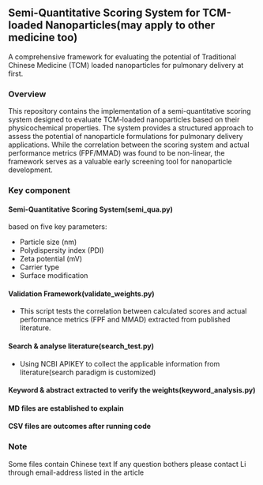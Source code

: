 ## Semi-Quantitative Scoring System for TCM-loaded Nanoparticles(may apply to other medicine too)
A comprehensive framework for evaluating the potential of Traditional Chinese Medicine (TCM) loaded nanoparticles for pulmonary delivery at first.
### Overview
This repository contains the implementation of a semi-quantitative scoring system designed to evaluate TCM-loaded nanoparticles based on their physicochemical properties. 
The system provides a structured approach to assess the potential of nanoparticle formulations for pulmonary delivery applications. 
While the correlation between the scoring system and actual performance metrics (FPF/MMAD) was found to be non-linear, the framework serves as a valuable early screening tool for nanoparticle development.
### Key component
#### Semi-Quantitative Scoring System(semi_qua.py)
based on five key parameters:
* Particle size (nm)
* Polydispersity index (PDI)
* Zeta potential (mV)
* Carrier type
* Surface modification
#### Validation Framework(validate_weights.py)
* This script tests the correlation between calculated scores and actual performance metrics (FPF and MMAD) extracted from published literature.
#### Search & analyse literature(search_test.py)
* Using NCBI APIKEY to collect the applicable information from literature(search paradigm is customized)
#### Keyword & abstract extracted to verify the weights(keyword_analysis.py)
#### MD files are established to explain
#### CSV files are outcomes after running code
### Note
Some files contain Chinese text
If any question bothers please contact Li through email-address listed in the article

